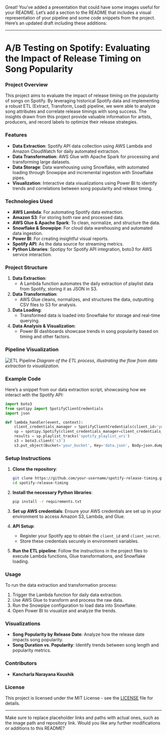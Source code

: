Great! You’ve added a presentation that could have some images useful for your README. Let’s add a section to the README that includes a visual representation of your pipeline and some code snippets from the project. Here’s an updated draft including these additions:

---

# A/B Testing on Spotify: Evaluating the Impact of Release Timing on Song Popularity

### Project Overview
This project aims to evaluate the impact of release timing on the popularity of songs on Spotify. By leveraging historical Spotify data and implementing a robust ETL (Extract, Transform, Load) pipeline, we were able to analyze song attributes and correlate release timings with song success. The insights drawn from this project provide valuable information for artists, producers, and record labels to optimize their release strategies.

### Features
- **Data Extraction**: Spotify API data collection using AWS Lambda and Amazon CloudWatch for daily automated extraction.
- **Data Transformation**: AWS Glue with Apache Spark for processing and transforming large datasets.
- **Data Storage**: Data warehousing using Snowflake, with automated loading through Snowpipe and incremental ingestion with Snowflake pipes.
- **Visualization**: Interactive data visualizations using Power BI to identify trends and correlations between song popularity and release timing.

### Technologies Used
- **AWS Lambda**: For automating Spotify data extraction.
- **Amazon S3**: For storing both raw and processed data.
- **AWS Glue & Apache Spark**: To clean, normalize, and structure the data.
- **Snowflake & Snowpipe**: For cloud data warehousing and automated data ingestion.
- **Power BI**: For creating insightful visual reports.
- **Spotify API**: As the data source for streaming metrics.
- **Python Libraries**: Spotipy for Spotify API integration, boto3 for AWS service interaction.

### Project Structure
1. **Data Extraction**: 
   - A Lambda function automates the daily extraction of playlist data from Spotify, storing it as JSON in S3.
2. **Data Transformation**: 
   - AWS Glue cleans, normalizes, and structures the data, outputting CSV files to S3 for analysis.
3. **Data Loading**: 
   - Transformed data is loaded into Snowflake for storage and real-time querying.
4. **Data Analysis & Visualization**: 
   - Power BI dashboards showcase trends in song popularity based on timing and other factors.

### Pipeline Visualization
![ETL Pipeline](path/to/your/image.png)
*Diagram of the ETL process, illustrating the flow from data extraction to visualization.*

### Example Code
Here’s a snippet from our data extraction script, showcasing how we interact with the Spotify API:
```python
import boto3
from spotipy import SpotifyClientCredentials
import json

def lambda_handler(event, context):
    client_credentials_manager = SpotifyClientCredentials(client_id='your_client_id', client_secret='your_client_secret')
    sp = spotipy.Spotify(client_credentials_manager=client_credentials_manager)
    results = sp.playlist_tracks('spotify_playlist_uri')
    s3 = boto3.client('s3')
    s3.put_object(Bucket='your_bucket', Key='data.json', Body=json.dumps(results))
```

### Setup Instructions
1. **Clone the repository**:
   ```bash
   git clone https://github.com/your-username/spotify-release-timing.git
   cd spotify-release-timing
   ```

2. **Install the necessary Python libraries**:
   ```bash
   pip install -r requirements.txt
   ```

3. **Set up AWS credentials**:
   Ensure your AWS credentials are set up in your environment to access Amazon S3, Lambda, and Glue.

4. **API Setup**:
   - Register your Spotify app to obtain the `client_id` and `client_secret`.
   - Store these credentials securely in environment variables.

5. **Run the ETL pipeline**:
   Follow the instructions in the project files to execute Lambda functions, Glue transformations, and Snowflake loading.

### Usage
To run the data extraction and transformation process:
1. Trigger the Lambda function for daily data extraction.
2. Use AWS Glue to transform and process the raw data.
3. Run the Snowpipe configuration to load data into Snowflake.
4. Open Power BI to visualize and analyze the trends.

### Visualizations
- **Song Popularity by Release Date**: Analyze how the release date impacts song popularity.
- **Song Duration vs. Popularity**: Identify trends between song length and popularity metrics.

### Contributors
- **Kancharla Narayana Koushik** 

### License
This project is licensed under the MIT License - see the [LICENSE](LICENSE) file for details.

---

Make sure to replace placeholder links and paths with actual ones, such as the image path and repository link. Would you like any further modifications or additions to this README?
